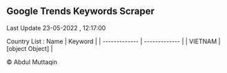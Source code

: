 

## Google Trends Keywords Scraper 
 
Last Update 23-05-2022 , 12:17:00

Country List :
 Name  | Keyword |
| ------------- | ------------- |
| VIETNAM | [object Object] |



© Abdul Muttaqin 
